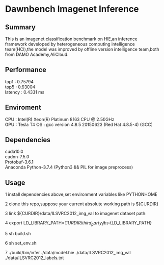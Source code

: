 # Dawnbench Imagenet Inference

## Summary
This is an imagenet classification benchmark on HIE,an inference framework developed by heterogeneous computing intelligence team(HCI),the model was improved by offline version intelligence team,both from DAMO Academy,AliCloud.

## Performance
top1 : 0.75794<br />
top5 : 0.93004<br />
latency : 0.4331 ms

## Enviroment
CPU : Intel(R) Xeon(R) Platinum 8163 CPU @ 2.50GHz<br />
GPU : Tesla T4
OS : gcc version 4.8.5 20150623 (Red Hat 4.8.5-4) (GCC)

## Dependencies
cuda10.0<br />
cudnn-7.5.0<br />
Protobuf-3.6.1<br />
Anaconda Python-3.7.4 (Python3 && PIL for image preprocess)

## Usage

1 install dependencies above,set environment variables like PYTHONHOME<br />

2 clone this repo,suppose your current absolute working path is ${CURDIR}<br />

3 link ${CURDIR}/data/ILSVRC2012_img_val to imagenet dataset path<br />

4 export LD_LIBRARY_PATH=${CURDIR}/third_party_libs:${LD_LIBRARY_PATH}

5 sh build.sh<br />

6 sh set_env.sh<br />

7 ./build/bin/infer ./data/model.hie ./data/ILSVRC2012_img_val ./data/ILSVRC2012_labels.txt
